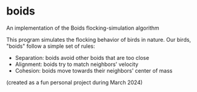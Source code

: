 # boids
An implementation of the Boids flocking-simulation algorithm

This program simulates the flocking behavior of birds in nature. Our birds, "boids" follow a simple set of rules:

* Separation: boids avoid other boids that are too close
* Alignment: boids try to match neighbors' velocity
* Cohesion: boids move towards their neighbors' center of mass

(created as a fun personal project during March 2024)